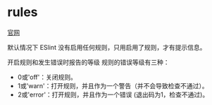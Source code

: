 # rules

[官网](https://eslint.org/docs/user-guide/configuring/rules)

默认情况下 ESlint 没有启用任何规则，只用启用了规则，才有提示信息。

开启规则和发生错误时报告的等级
规则的错误等级有三种：

- 0或'off'：关闭规则。
- 1或'warn'：打开规则，并且作为一个警告（并不会导致检查不通过）。
- 2或'error'：打开规则，并且作为一个错误 (退出码为1，检查不通过)。